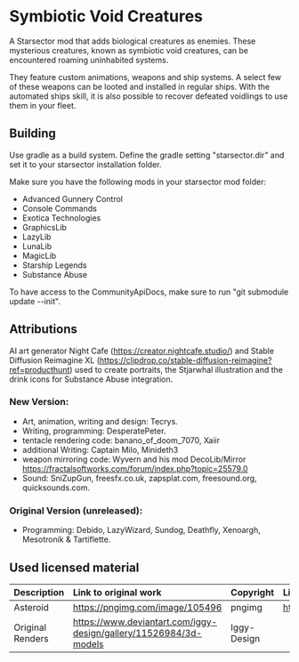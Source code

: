 # Symbiotic Void Creatures

A Starsector mod that adds biological creatures as enemies.
These mysterious creatures, known as symbiotic void creatures, can be encountered roaming uninhabited systems.

They feature custom animations, weapons and ship systems. A select few of these weapons can be looted and installed in
regular ships. With the automated ships skill, it is also possible to recover defeated voidlings to use them in your fleet.

## Building

Use gradle as a build system. Define the gradle setting "starsector.dir" and set it to your starsector installation folder.

Make sure you have the following mods in your starsector mod folder:

- Advanced Gunnery Control
- Console Commands
- Exotica Technologies
- GraphicsLib
- LazyLib
- LunaLib
- MagicLib
- Starship Legends
- Substance Abuse

To have access to the CommunityApiDocs, make sure to run "git submodule update --init".

## Attributions

AI art generator Night Cafe (https://creator.nightcafe.studio/) and Stable Diffusion Reimagine XL (https://clipdrop.co/stable-diffusion-reimagine?ref=producthunt) used to create
portraits, the Stjarwhal illustration and the drink icons for Substance Abuse integration.

### New Version:

- Art, animation, writing and design: Tecrys.
- Writing, programming: DesperatePeter.
- tentacle rendering code: banano_of_doom_7070, Xaiir
- additional Writing: Captain Milo, Minideth3
- weapon mirroring code: Wyvern and his mod DecoLib/Mirror https://fractalsoftworks.com/forum/index.php?topic=25579.0
- Sound: SniZupGun, freesfx.co.uk, zapsplat.com, freesound.org, quicksounds.com.

### Original Version (unreleased):

- Programming: Debido, LazyWizard, Sundog, Deathfly, Xenoargh, Mesotronik & Tartiflette. 


## Used licensed material

| Description         | Link to original work                                               | Copyright      | License                        |
|:--------------------|:--------------------------------------------------------------------|:---------------|:-------------------------------|
| Asteroid            | <https://pngimg.com/image/105496>                                   |    pngimg      | <https://pngimg.com/license>   |
| Original Renders    | <https://www.deviantart.com/iggy-design/gallery/11526984/3d-models> | Iggy-Design    | <verbal permission via E-Mail> |
